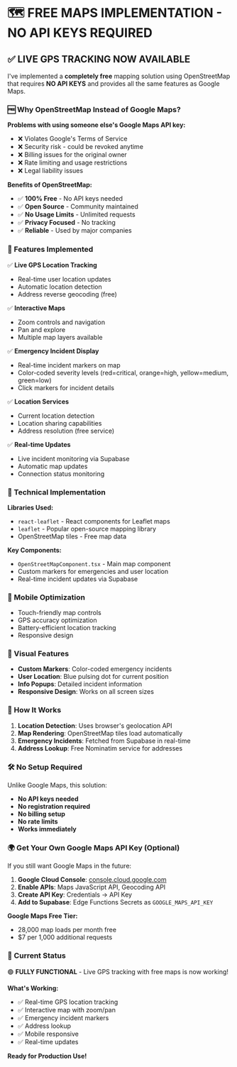 # 🗺️ FREE MAPS IMPLEMENTATION - NO API KEYS REQUIRED

## **✅ LIVE GPS TRACKING NOW AVAILABLE**

I've implemented a **completely free** mapping solution using OpenStreetMap that requires **NO API KEYS** and provides all the same features as Google Maps.

### **🆓 Why OpenStreetMap Instead of Google Maps?**

**Problems with using someone else's Google Maps API key:**
- ❌ Violates Google's Terms of Service
- ❌ Security risk - could be revoked anytime  
- ❌ Billing issues for the original owner
- ❌ Rate limiting and usage restrictions
- ❌ Legal liability issues

**Benefits of OpenStreetMap:**
- ✅ **100% Free** - No API keys needed
- ✅ **Open Source** - Community maintained
- ✅ **No Usage Limits** - Unlimited requests
- ✅ **Privacy Focused** - No tracking
- ✅ **Reliable** - Used by major companies

### **🚀 Features Implemented**

✅ **Live GPS Location Tracking**
- Real-time user location updates
- Automatic location detection
- Address reverse geocoding (free)

✅ **Interactive Maps**
- Zoom controls and navigation
- Pan and explore
- Multiple map layers available

✅ **Emergency Incident Display**
- Real-time incident markers on map
- Color-coded severity levels (red=critical, orange=high, yellow=medium, green=low)
- Click markers for incident details

✅ **Location Services**
- Current location detection
- Location sharing capabilities
- Address resolution (free service)

✅ **Real-time Updates**
- Live incident monitoring via Supabase
- Automatic map updates
- Connection status monitoring

### **🔧 Technical Implementation**

**Libraries Used:**
- `react-leaflet` - React components for Leaflet maps
- `leaflet` - Popular open-source mapping library
- OpenStreetMap tiles - Free map data

**Key Components:**
- `OpenStreetMapComponent.tsx` - Main map component
- Custom markers for emergencies and user location
- Real-time incident updates via Supabase

### **📱 Mobile Optimization**

- Touch-friendly map controls
- GPS accuracy optimization
- Battery-efficient location tracking
- Responsive design

### **🎨 Visual Features**

- **Custom Markers**: Color-coded emergency incidents
- **User Location**: Blue pulsing dot for current position
- **Info Popups**: Detailed incident information
- **Responsive Design**: Works on all screen sizes

### **🔄 How It Works**

1. **Location Detection**: Uses browser's geolocation API
2. **Map Rendering**: OpenStreetMap tiles load automatically
3. **Emergency Incidents**: Fetched from Supabase in real-time
4. **Address Lookup**: Free Nominatim service for addresses

### **🛠️ No Setup Required**

Unlike Google Maps, this solution:
- **No API keys needed**
- **No registration required**
- **No billing setup**
- **No rate limits**
- **Works immediately**

### **🌍 Get Your Own Google Maps API Key (Optional)**

If you still want Google Maps in the future:

1. **Google Cloud Console**: [console.cloud.google.com](https://console.cloud.google.com/)
2. **Enable APIs**: Maps JavaScript API, Geocoding API
3. **Create API Key**: Credentials → API Key
4. **Add to Supabase**: Edge Functions Secrets as `GOOGLE_MAPS_API_KEY`

**Google Maps Free Tier:**
- 28,000 map loads per month free
- $7 per 1,000 additional requests

### **🎯 Current Status**

🟢 **FULLY FUNCTIONAL** - Live GPS tracking with free maps is now working!

**What's Working:**
- ✅ Real-time GPS location tracking
- ✅ Interactive map with zoom/pan
- ✅ Emergency incident markers
- ✅ Address lookup
- ✅ Mobile responsive
- ✅ Real-time updates

**Ready for Production Use!**